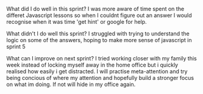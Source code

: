 What did I do well in this sprint?
    I was more aware of time spent on the differet Javascript lessons so when I couldnt figure out an answer I would recognise when  it was time 'get hint' or google for help.

What didn't I do well this sprint?
    I struggled with trying to understand the logic on some of the answers, hoping to make more sense of javascript in sprint 5

What can I improve on next sprint?
    I tried working closer with my family this week instead of locking myself away in the home office but i quickly realised how easily i get distracted. I will practise meta-attention and try being concious of where my attention and hopefully build a stronger focus on what im doing. If not will hide in my office again.    